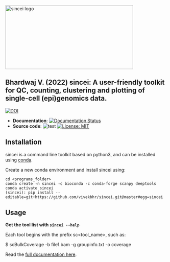 
<img src="./docs/images/sincei.png" alt="sincei logo" style="height: 200px; width:400px;"/>

## Bhardwaj V. (2022) sincei: A user-friendly toolkit for QC, counting, clustering and plotting of single-cell (epi)genomics data.

[![DOI](https://zenodo.org/badge/271841139.svg)](https://zenodo.org/badge/latestdoi/271841139)

 - **Documentation**: [![Documentation Status](https://readthedocs.org/projects/sincei/badge/?version=latest)](https://sincei.readthedocs.io/en/latest/?badge=latest)
 - **Source code**: ![test](https://github.com/vivekbhr/sincei/actions/workflows/test.yml/badge.svg) [![License: MIT](https://img.shields.io/badge/License-MIT-yellow.svg)](https://opensource.org/licenses/MIT)


## Installation

sincei is a command line toolkit based on python3, and can be installed using [conda](https://conda.io/projects/conda/en/latest/user-guide/install/index.html).

Create a new conda environment and install sincei using:

```
cd <programs_folder>
conda create -n sincei -c bioconda -c conda-forge scanpy deeptools
conda activate sincei
(sincei): pip install --editable=git+https://github.com/vivekbhr/sincei.git@master#egg=sincei
```

## Usage

**Get the tool list with `sincei --help`**

Each tool begins with the prefix sc<tool_name>, such as:

 $ scBulkCoverage -b file1.bam -g groupinfo.txt -o coverage

Read the [full documentation here]().
